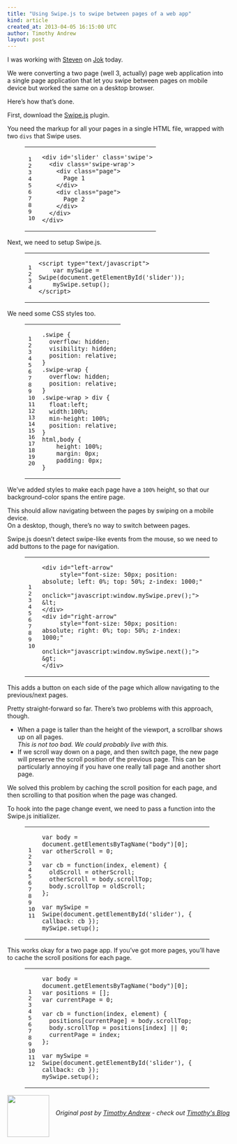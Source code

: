 ```yaml
---
title: "Using Swipe.js to swipe between pages of a web app"
kind: article
created_at: 2013-04-05 16:15:00 UTC
author: Timothy Andrew
layout: post
---
```

<p>I was working with <a href="http://deobald.ca/">Steven</a> on <a href="http://github.com/deobald/jok">Jok</a> today.</p>

<p>We were converting a two page (well 3, actually) page web application into a single page application that let you swipe between pages on mobile device but worked the same on a desktop browser.</p>

<p>Here&#8217;s how that&#8217;s done.</p>

<p>First, download the <a href="http://swipejs.com/">Swipe.js</a> plugin.</p>

<p>You need the markup for all your pages in a single HTML file, wrapped with two <code>divs</code> that Swipe uses.</p>

<figure class='code'><figcaption><span></span></figcaption><div class="highlight"><table><tr><td class="gutter"><pre class="line-numbers"><span class='line-number'>1</span>
<span class='line-number'>2</span>
<span class='line-number'>3</span>
<span class='line-number'>4</span>
<span class='line-number'>5</span>
<span class='line-number'>6</span>
<span class='line-number'>7</span>
<span class='line-number'>8</span>
<span class='line-number'>9</span>
<span class='line-number'>10</span>
</pre></td><td class='code'><pre><code class='html'><span class='line'><span class="nt">&lt;div</span> <span class="na">id=</span><span class="s">&#39;slider&#39;</span> <span class="na">class=</span><span class="s">&#39;swipe&#39;</span><span class="nt">&gt;</span>
</span><span class='line'>  <span class="nt">&lt;div</span> <span class="na">class=</span><span class="s">&#39;swipe-wrap&#39;</span><span class="nt">&gt;</span>
</span><span class='line'>    <span class="nt">&lt;div</span> <span class="na">class=</span><span class="s">&quot;page&quot;</span><span class="nt">&gt;</span>
</span><span class='line'>      Page 1
</span><span class='line'>    <span class="nt">&lt;/div&gt;</span>
</span><span class='line'>    <span class="nt">&lt;div</span> <span class="na">class=</span><span class="s">&quot;page&quot;</span><span class="nt">&gt;</span>
</span><span class='line'>      Page 2
</span><span class='line'>    <span class="nt">&lt;/div&gt;</span>
</span><span class='line'>  <span class="nt">&lt;/div&gt;</span>
</span><span class='line'><span class="nt">&lt;/div&gt;</span>
</span></code></pre></td></tr></table></div></figure>


<p>Next, we need to setup Swipe.js.</p>

<figure class='code'><figcaption><span></span></figcaption><div class="highlight"><table><tr><td class="gutter"><pre class="line-numbers"><span class='line-number'>1</span>
<span class='line-number'>2</span>
<span class='line-number'>3</span>
<span class='line-number'>4</span>
</pre></td><td class='code'><pre><code class='html'><span class='line'><span class="nt">&lt;script </span><span class="na">type=</span><span class="s">&quot;text/javascript&quot;</span><span class="nt">&gt;</span>
</span><span class='line'>    <span class="kd">var</span> <span class="nx">mySwipe</span> <span class="o">=</span> <span class="nx">Swipe</span><span class="p">(</span><span class="nb">document</span><span class="p">.</span><span class="nx">getElementById</span><span class="p">(</span><span class="s1">&#39;slider&#39;</span><span class="p">));</span>
</span><span class='line'>    <span class="nx">mySwipe</span><span class="p">.</span><span class="nx">setup</span><span class="p">();</span>
</span><span class='line'><span class="nt">&lt;/script&gt;</span>
</span></code></pre></td></tr></table></div></figure>


<p>We need some CSS styles too.</p>

<figure class='code'><figcaption><span></span></figcaption><div class="highlight"><table><tr><td class="gutter"><pre class="line-numbers"><span class='line-number'>1</span>
<span class='line-number'>2</span>
<span class='line-number'>3</span>
<span class='line-number'>4</span>
<span class='line-number'>5</span>
<span class='line-number'>6</span>
<span class='line-number'>7</span>
<span class='line-number'>8</span>
<span class='line-number'>9</span>
<span class='line-number'>10</span>
<span class='line-number'>11</span>
<span class='line-number'>12</span>
<span class='line-number'>13</span>
<span class='line-number'>14</span>
<span class='line-number'>15</span>
<span class='line-number'>16</span>
<span class='line-number'>17</span>
<span class='line-number'>18</span>
<span class='line-number'>19</span>
<span class='line-number'>20</span>
</pre></td><td class='code'><pre><code class='css'><span class='line'><span class="nc">.swipe</span> <span class="p">{</span>
</span><span class='line'>  <span class="k">overflow</span><span class="o">:</span> <span class="k">hidden</span><span class="p">;</span>
</span><span class='line'>  <span class="k">visibility</span><span class="o">:</span> <span class="k">hidden</span><span class="p">;</span>
</span><span class='line'>  <span class="k">position</span><span class="o">:</span> <span class="k">relative</span><span class="p">;</span>
</span><span class='line'><span class="p">}</span>
</span><span class='line'><span class="nc">.swipe-wrap</span> <span class="p">{</span>
</span><span class='line'>  <span class="k">overflow</span><span class="o">:</span> <span class="k">hidden</span><span class="p">;</span>
</span><span class='line'>  <span class="k">position</span><span class="o">:</span> <span class="k">relative</span><span class="p">;</span>
</span><span class='line'><span class="p">}</span>
</span><span class='line'><span class="nc">.swipe-wrap</span> <span class="o">&gt;</span> <span class="nt">div</span> <span class="p">{</span>
</span><span class='line'>  <span class="k">float</span><span class="o">:</span><span class="k">left</span><span class="p">;</span>
</span><span class='line'>  <span class="k">width</span><span class="o">:</span><span class="m">100</span><span class="o">%</span><span class="p">;</span>
</span><span class='line'>  <span class="k">min-height</span><span class="o">:</span> <span class="m">100</span><span class="o">%</span><span class="p">;</span>
</span><span class='line'>  <span class="k">position</span><span class="o">:</span> <span class="k">relative</span><span class="p">;</span>
</span><span class='line'><span class="p">}</span>
</span><span class='line'><span class="nt">html</span><span class="o">,</span><span class="nt">body</span> <span class="p">{</span>
</span><span class='line'>    <span class="k">height</span><span class="o">:</span> <span class="m">100</span><span class="o">%</span><span class="p">;</span>
</span><span class='line'>    <span class="k">margin</span><span class="o">:</span> <span class="m">0px</span><span class="p">;</span>
</span><span class='line'>    <span class="k">padding</span><span class="o">:</span> <span class="m">0px</span><span class="p">;</span>
</span><span class='line'><span class="p">}</span>
</span></code></pre></td></tr></table></div></figure>


<p>We&#8217;ve added styles to make each page have a <code>100%</code> height, so that our background-color spans the entire page.</p>

<p>This should allow navigating between the pages by swiping on a mobile device.<br/>
On a desktop, though, there&#8217;s no way to switch between pages.</p>

<p>Swipe.js doesn&#8217;t detect swipe-like events from the mouse, so we need to add buttons to the page for navigation.</p>

<figure class='code'><figcaption><span></span></figcaption><div class="highlight"><table><tr><td class="gutter"><pre class="line-numbers"><span class='line-number'>1</span>
<span class='line-number'>2</span>
<span class='line-number'>3</span>
<span class='line-number'>4</span>
<span class='line-number'>5</span>
<span class='line-number'>6</span>
<span class='line-number'>7</span>
<span class='line-number'>8</span>
<span class='line-number'>9</span>
<span class='line-number'>10</span>
</pre></td><td class='code'><pre><code class='html'><span class='line'><span class="nt">&lt;div</span> <span class="na">id=</span><span class="s">&quot;left-arrow&quot;</span>
</span><span class='line'>     <span class="na">style=</span><span class="s">&quot;font-size: 50px; position: absolute; left: 0%; top: 50%; z-index: 1000;&quot;</span>
</span><span class='line'>     <span class="na">onclick=</span><span class="s">&quot;javascript:window.mySwipe.prev();&quot;</span><span class="nt">&gt;</span>
</span><span class='line'><span class="ni">&amp;lt;</span>
</span><span class='line'><span class="nt">&lt;/div&gt;</span>
</span><span class='line'><span class="nt">&lt;div</span> <span class="na">id=</span><span class="s">&quot;right-arrow&quot;</span>
</span><span class='line'>     <span class="na">style=</span><span class="s">&quot;font-size: 50px; position: absolute; right: 0%; top: 50%; z-index: 1000;&quot;</span>
</span><span class='line'>     <span class="na">onclick=</span><span class="s">&quot;javascript:window.mySwipe.next();&quot;</span><span class="nt">&gt;</span>
</span><span class='line'><span class="ni">&amp;gt;</span>
</span><span class='line'><span class="nt">&lt;/div&gt;</span>
</span></code></pre></td></tr></table></div></figure>


<p>This adds a button on each side of the page which allow navigating to the previous/next pages.</p>

<p>Pretty straight-forward so far. There&#8217;s two problems with this approach, though.</p>

<ul>
<li>When a page is taller than the height of the viewport, a scrollbar shows up on all pages.<br/>
<em>This is not too bad. We could probably live with this.</em></li>
<li>If we scroll way down on a page, and then switch page, the new page will preserve the scroll position of the previous page. This can be particularly annoying if you have one really tall page and another short page.</li>
</ul>


<p>We solved this problem by caching the scroll position for each page, and then scrolling to that position when the page was changed.</p>

<p>To hook into the page change event, we need to pass a function into the Swipe.js initializer.</p>

<figure class='code'><figcaption><span></span></figcaption><div class="highlight"><table><tr><td class="gutter"><pre class="line-numbers"><span class='line-number'>1</span>
<span class='line-number'>2</span>
<span class='line-number'>3</span>
<span class='line-number'>4</span>
<span class='line-number'>5</span>
<span class='line-number'>6</span>
<span class='line-number'>7</span>
<span class='line-number'>8</span>
<span class='line-number'>9</span>
<span class='line-number'>10</span>
<span class='line-number'>11</span>
</pre></td><td class='code'><pre><code class='javascript'><span class='line'><span class="kd">var</span> <span class="nx">body</span> <span class="o">=</span> <span class="nb">document</span><span class="p">.</span><span class="nx">getElementsByTagName</span><span class="p">(</span><span class="s2">&quot;body&quot;</span><span class="p">)[</span><span class="mi">0</span><span class="p">];</span>
</span><span class='line'><span class="kd">var</span> <span class="nx">otherScroll</span> <span class="o">=</span> <span class="mi">0</span><span class="p">;</span>
</span><span class='line'>
</span><span class='line'><span class="kd">var</span> <span class="nx">cb</span> <span class="o">=</span> <span class="kd">function</span><span class="p">(</span><span class="nx">index</span><span class="p">,</span> <span class="nx">element</span><span class="p">)</span> <span class="p">{</span>
</span><span class='line'>  <span class="nx">oldScroll</span> <span class="o">=</span> <span class="nx">otherScroll</span><span class="p">;</span>
</span><span class='line'>  <span class="nx">otherScroll</span> <span class="o">=</span> <span class="nx">body</span><span class="p">.</span><span class="nx">scrollTop</span><span class="p">;</span>
</span><span class='line'>  <span class="nx">body</span><span class="p">.</span><span class="nx">scrollTop</span> <span class="o">=</span> <span class="nx">oldScroll</span><span class="p">;</span>
</span><span class='line'><span class="p">};</span>
</span><span class='line'>
</span><span class='line'><span class="kd">var</span> <span class="nx">mySwipe</span> <span class="o">=</span> <span class="nx">Swipe</span><span class="p">(</span><span class="nb">document</span><span class="p">.</span><span class="nx">getElementById</span><span class="p">(</span><span class="s1">&#39;slider&#39;</span><span class="p">),</span> <span class="p">{</span> <span class="nx">callback</span><span class="o">:</span> <span class="nx">cb</span> <span class="p">});</span>
</span><span class='line'><span class="nx">mySwipe</span><span class="p">.</span><span class="nx">setup</span><span class="p">();</span>
</span></code></pre></td></tr></table></div></figure>


<p>This works okay for a two page app. If you&#8217;ve got more pages, you&#8217;ll have to cache the scroll positions for each page.</p>

<figure class='code'><figcaption><span></span></figcaption><div class="highlight"><table><tr><td class="gutter"><pre class="line-numbers"><span class='line-number'>1</span>
<span class='line-number'>2</span>
<span class='line-number'>3</span>
<span class='line-number'>4</span>
<span class='line-number'>5</span>
<span class='line-number'>6</span>
<span class='line-number'>7</span>
<span class='line-number'>8</span>
<span class='line-number'>9</span>
<span class='line-number'>10</span>
<span class='line-number'>11</span>
<span class='line-number'>12</span>
</pre></td><td class='code'><pre><code class='javascript'><span class='line'><span class="kd">var</span> <span class="nx">body</span> <span class="o">=</span> <span class="nb">document</span><span class="p">.</span><span class="nx">getElementsByTagName</span><span class="p">(</span><span class="s2">&quot;body&quot;</span><span class="p">)[</span><span class="mi">0</span><span class="p">];</span>
</span><span class='line'><span class="kd">var</span> <span class="nx">positions</span> <span class="o">=</span> <span class="p">[];</span>
</span><span class='line'><span class="kd">var</span> <span class="nx">currentPage</span> <span class="o">=</span> <span class="mi">0</span><span class="p">;</span>
</span><span class='line'>
</span><span class='line'><span class="kd">var</span> <span class="nx">cb</span> <span class="o">=</span> <span class="kd">function</span><span class="p">(</span><span class="nx">index</span><span class="p">,</span> <span class="nx">element</span><span class="p">)</span> <span class="p">{</span>
</span><span class='line'>  <span class="nx">positions</span><span class="p">[</span><span class="nx">currentPage</span><span class="p">]</span> <span class="o">=</span> <span class="nx">body</span><span class="p">.</span><span class="nx">scrollTop</span><span class="p">;</span>
</span><span class='line'>  <span class="nx">body</span><span class="p">.</span><span class="nx">scrollTop</span> <span class="o">=</span> <span class="nx">positions</span><span class="p">[</span><span class="nx">index</span><span class="p">]</span> <span class="o">||</span> <span class="mi">0</span><span class="p">;</span>
</span><span class='line'>  <span class="nx">currentPage</span> <span class="o">=</span> <span class="nx">index</span><span class="p">;</span>
</span><span class='line'><span class="p">};</span>
</span><span class='line'>
</span><span class='line'><span class="kd">var</span> <span class="nx">mySwipe</span> <span class="o">=</span> <span class="nx">Swipe</span><span class="p">(</span><span class="nb">document</span><span class="p">.</span><span class="nx">getElementById</span><span class="p">(</span><span class="s1">&#39;slider&#39;</span><span class="p">),</span> <span class="p">{</span> <span class="nx">callback</span><span class="o">:</span> <span class="nx">cb</span> <span class="p">});</span>
</span><span class='line'><span class="nx">mySwipe</span><span class="p">.</span><span class="nx">setup</span><span class="p">();</span>
</span></code></pre></td></tr></table></div></figure><div class="author">
  <img src="http://nilenso.com/people/timothy-200.png" style="width: 96px; height: 96;">
  <span style="position: absolute; padding: 32px 15px;">
    <i>Original post by <a href="http://twitter.com/">Timothy Andrew</a> - check out <a href="http://blog.timothyandrew.net/">Timothy's Blog</a></i>
  </span>
</div>
